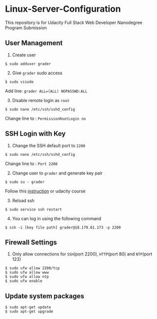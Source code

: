 # Linux-Server-Configuration
This repository is for Udacity Full Stack Web Developer Nanodegree Program Submission


## User Management
1. Create user
```
$ sudo adduser grader
```
2. Give `grader` sudo access
```
$ sudo visudo
```
Add line: `grader ALL=(ALL) NOPASSWD:ALL`

3. Disable remote login as `root`
```
$ sudo nano /etc/ssh/sshd_config
```
Change line to : `PermissionRootLogin no`

## SSH Login with Key
1. Change the SSH default port to `2200`
```
$ sudo nano /etc/ssh/sshd_config
```
Change line to : `Port 2200`

2. Change user to `grader` and generate key pair
```
$ sudo su - grader
```
Follow this [instruction](https://www.digitalocean.com/community/tutorials/how-to-set-up-ssh-keys--2) or udacity course

3. Reload ssh
```
$ sudo service ssh restart
```

4. You can log in using the following command
```
$ ssh -i [key file path] grader@18.179.61.173 -p 2200
```

## Firewall Settings
1. Only allow connections for `SSH`(port 2200), `HTTP`(port 80) and `NTP`(port 123)
```
$ sudo ufw allow 2200/tcp
$ sudo ufw allow www
$ sudo ufw allow ntp
$ sudo ufw enable
```

## Update system packages
```
$ sudo apt-get update
$ sudo apt-get upgrade
```
